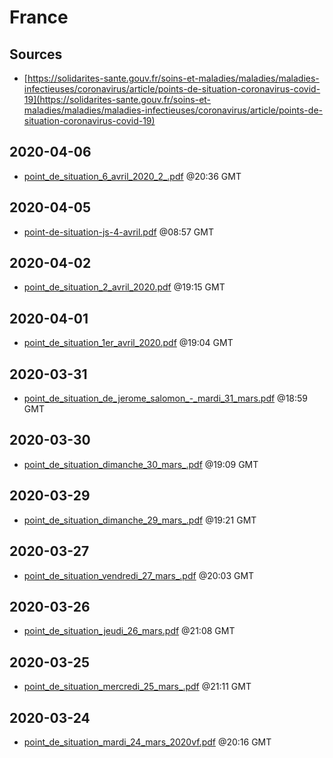 # France

## Sources

* [https://solidarites-sante.gouv.fr/soins-et-maladies/maladies/maladies-infectieuses/coronavirus/article/points-de-situation-coronavirus-covid-19](https://solidarites-sante.gouv.fr/soins-et-maladies/maladies/maladies-infectieuses/coronavirus/article/points-de-situation-coronavirus-covid-19)


## 2020-04-06

* [point\_de\_situation\_6\_avril\_2020\_2\_.pdf](8f89ceee52bc3d31797307fb4b8730a245fed31c/file.pdf) @20:36 GMT

## 2020-04-05

* [point-de-situation-js-4-avril.pdf](a0f7ec3228f4b67b354a5f411a34c419199f4e79/file.pdf) @08:57 GMT

## 2020-04-02

* [point\_de\_situation\_2\_avril\_2020.pdf](f155096c75c9c1107b24a61699107b6dbd743d8a/file.pdf) @19:15 GMT

## 2020-04-01

* [point\_de\_situation\_1er\_avril\_2020.pdf](46ff12575cfdf16f7d0d33f54fc7fc5cecbc05be/file.pdf) @19:04 GMT

## 2020-03-31

* [point\_de\_situation\_de\_jerome\_salomon\_-\_mardi\_31\_mars.pdf](681ba114cef7c930f9d1581dc681dc9c8cd858ef/file.pdf) @18:59 GMT

## 2020-03-30

* [point\_de\_situation\_dimanche\_30\_mars\_.pdf](29e0d130f3eedeb714d47aa04468120ff24fa496/file.pdf) @19:09 GMT

## 2020-03-29

* [point\_de\_situation\_dimanche\_29\_mars\_.pdf](5afb68aa11c64885f878a588af2d9b3e9a24354f/file.pdf) @19:21 GMT

## 2020-03-27

* [point\_de\_situation\_vendredi\_27\_mars\_.pdf](27244458994bf094300f8aedc73fef8e71300b20/file.pdf) @20:03 GMT

## 2020-03-26

* [point\_de\_situation\_jeudi\_26\_mars.pdf](0d5fe52f6f5670f29ad6568bf0f79c67bc044016/file.pdf) @21:08 GMT

## 2020-03-25

* [point\_de\_situation\_mercredi\_25\_mars\_.pdf](6177b33e9cbb6648a7b6a90ddf1167e175ed1a12/file.pdf) @21:11 GMT

## 2020-03-24

* [point\_de\_situation\_mardi\_24\_mars\_2020vf.pdf](f2b9b7908620b303196178141315856fa56dc10e/file.pdf) @20:16 GMT
